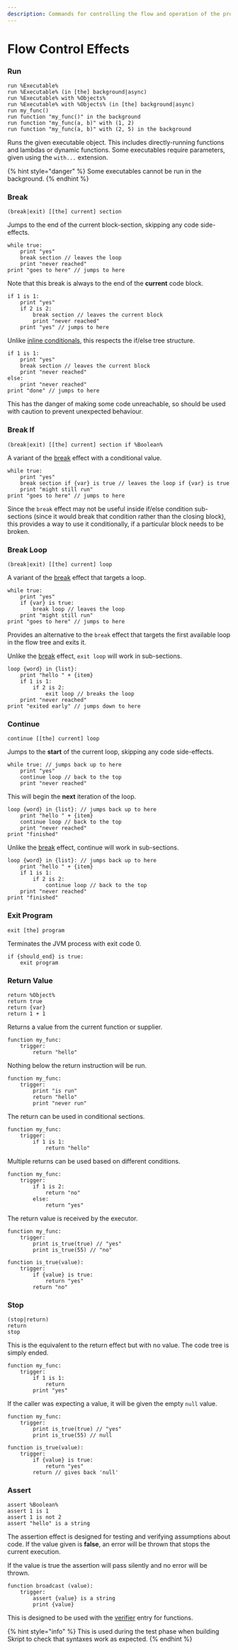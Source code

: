 ```yaml
---
description: Commands for controlling the flow and operation of the program.
---
```


# Flow Control Effects

### Run

```clike
run %Executable%
run %Executable% (in [the] background|async)
run %Executable% with %Objects%
run %Executable% with %Objects% (in [the] background|async)
run my_func()
run function "my_func()" in the background
run function "my_func(a, b)" with (1, 2)
run function "my_func(a, b)" with (2, 5) in the background
```

Runs the given executable object. This includes directly-running functions and lambdas or dynamic functions. Some executables require parameters, given using the `with...` extension.

{% hint style="danger" %}
Some executables cannot be run in the background.
{% endhint %}

### Break

```clike
(break|exit) [[the] current] section
```

Jumps to the end of the current block-section, skipping any code side-effects.

```clike
while true:
    print "yes"
    break section // leaves the loop
    print "never reached"
print "goes to here" // jumps to here
```

Note that this break is always to the end of the **current** code block.

```clike
if 1 is 1:
    print "yes"
    if 2 is 2:
        break section // leaves the current block
        print "never reached"
    print "yes" // jumps to here
```

Unlike [inline conditionals](../sections/conditional-if-else.md#special-behaviour), this respects the if/else tree structure.

```clike
if 1 is 1:
    print "yes"
    break section // leaves the current block
    print "never reached"
else:
    print "never reached"
print "done" // jumps to here
```

This has the danger of making some code unreachable, so should be used with caution to prevent unexpected behaviour.

### Break If

```clike
(break|exit) [[the] current] section if %Boolean%
```

A variant of the [break](flow-control-effects.md#break) effect with a conditional value.

```clike
while true:
    print "yes"
    break section if {var} is true // leaves the loop if {var} is true
    print "might still run"
print "goes to here" // jumps to here
```

Since the `break` effect may not be useful inside if/else condition sub-sections (since it would break that condition rather than the closing block), this provides a way to use it conditionally, if a particular block needs to be broken.

### Break Loop

```clike
(break|exit) [[the] current] loop
```

A variant of the [break](flow-control-effects.md#break) effect that targets a loop.

```clike
while true:
    print "yes"
    if {var} is true:
        break loop // leaves the loop
    print "might still run"
print "goes to here" // jumps to here
```

Provides an alternative to the `break` effect that targets the first available loop in the flow tree and exits it.

Unlike the [break](flow-control-effects.md#break) effect, `exit loop` will work in sub-sections.

```clike
loop {word} in {list}:
    print "hello " + {item}
    if 1 is 1:
        if 2 is 2:
            exit loop // breaks the loop
    print "never reached"
print "exited early" // jumps down to here
```

### Continue

```clike
continue [[the] current] loop
```

Jumps to the **start** of the current loop, skipping any code side-effects.

```clike
while true: // jumps back up to here
    print "yes"
    continue loop // back to the top
    print "never reached"
```

This will begin the **next** iteration of the loop.

```clike
loop {word} in {list}: // jumps back up to here
    print "hello " + {item}
    continue loop // back to the top
    print "never reached"
print "finished"
```

Unlike the [break](flow-control-effects.md#break) effect, continue will work in sub-sections.

```clike
loop {word} in {list}: // jumps back up to here
    print "hello " + {item}
    if 1 is 1:
        if 2 is 2:
            continue loop // back to the top
    print "never reached"
print "finished"
```

### Exit Program

```clike
exit [the] program
```

Terminates the JVM process with exit code 0.

```clike
if {should_end} is true:
    exit program
```

### Return Value

```clike
return %Object%
return true
return {var}
return 1 + 1
```

Returns a value from the current function or supplier.

```clike
function my_func:
    trigger:
        return "hello"
```

Nothing below the return instruction will be run.

```clike
function my_func:
    trigger:
        print "is run"
        return "hello"
        print "never run"
```

The return can be used in conditional sections.

```clike
function my_func:
    trigger:
        if 1 is 1:
            return "hello"
```

Multiple returns can be used based on different conditions.

```clike
function my_func:
    trigger:
        if 1 is 2:
            return "no"
        else:
            return "yes"
```

The return value is received by the executor.

```clike
function my_func:
    trigger:
        print is_true(true) // "yes"
        print is_true(55) // "no"

function is_true(value):
    trigger:
        if {value} is true:
            return "yes"
        return "no"
```

### Stop

```clike
(stop|return)
return
stop
```

This is the equivalent to the return effect but with no value. The code tree is simply ended.

```clike
function my_func:
    trigger:
        if 1 is 1:
            return
        print "yes"
```

If the caller was expecting a value, it will be given the empty `null` value.

```clike
function my_func:
    trigger:
        print is_true(true) // "yes"
        print is_true(55) // null

function is_true(value):
    trigger:
        if {value} is true:
            return "yes"
        return // gives back 'null'
```

### Assert

```clike
assert %Boolean%
assert 1 is 1
assert 1 is not 2
assert "hello" is a string
```

The assertion effect is designed for testing and verifying assumptions about code. If the value given is **false**, an error will be thrown that stops the current execution.

If the value is true the assertion will pass silently and no error will be thrown.

```clike
function broadcast (value):
    trigger:
        assert {value} is a string
        print {value}
```

This is designed to be used with the [verifier](../entries/verifier.md) entry for functions.

{% hint style="info" %}
This is used during the test phase when building Skript to check that syntaxes work as expected.
{% endhint %}
